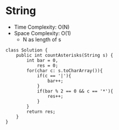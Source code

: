 # String
* Time Complexity: O(N)
* Space Complexity: O(1)
	* N as length of s
```
class Solution {
    public int countAsterisks(String s) {
        int bar = 0,
            res = 0;
        for(char c: s.toCharArray()){
            if(c == '|'){
                bar++;
            }
            if(bar % 2 == 0 && c == '*'){
                res++;
            }
        }
        return res;
    }
}
```